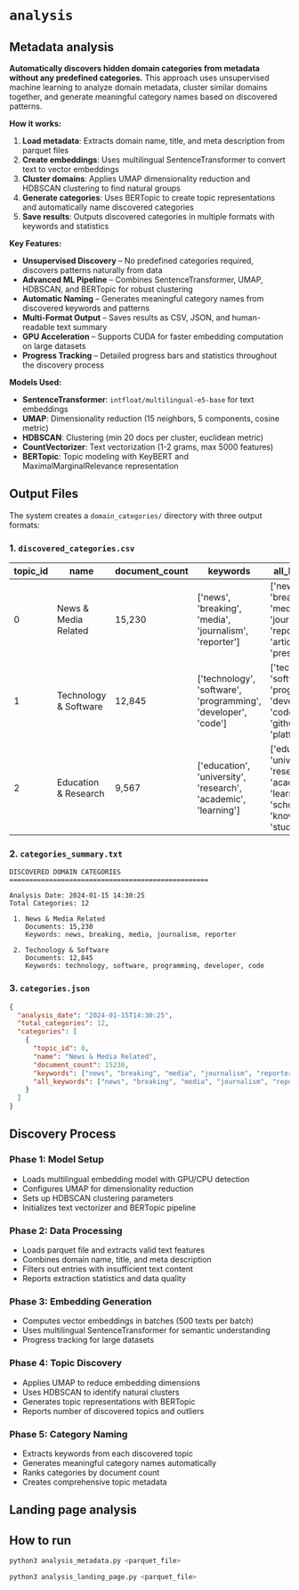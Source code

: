 # `analysis`

## Metadata analysis

**Automatically discovers hidden domain categories from metadata without any predefined categories.** This approach uses unsupervised machine learning to analyze domain metadata, cluster similar domains together, and generate meaningful category names based on discovered patterns.

**How it works:**
1. **Load metadata**: Extracts domain name, title, and meta description from parquet files
2. **Create embeddings**: Uses multilingual SentenceTransformer to convert text to vector embeddings
3. **Cluster domains**: Applies UMAP dimensionality reduction and HDBSCAN clustering to find natural groups
4. **Generate categories**: Uses BERTopic to create topic representations and automatically name discovered categories
5. **Save results**: Outputs discovered categories in multiple formats with keywords and statistics

**Key Features:**
- **Unsupervised Discovery** – No predefined categories required, discovers patterns naturally from data
- **Advanced ML Pipeline** – Combines SentenceTransformer, UMAP, HDBSCAN, and BERTopic for robust clustering
- **Automatic Naming** – Generates meaningful category names from discovered keywords and patterns  
- **Multi-Format Output** – Saves results as CSV, JSON, and human-readable text summary
- **GPU Acceleration** – Supports CUDA for faster embedding computation on large datasets
- **Progress Tracking** – Detailed progress bars and statistics throughout the discovery process

**Models Used:**
- **SentenceTransformer**: `intfloat/multilingual-e5-base` for text embeddings
- **UMAP**: Dimensionality reduction (15 neighbors, 5 components, cosine metric)
- **HDBSCAN**: Clustering (min 20 docs per cluster, euclidean metric)
- **CountVectorizer**: Text vectorization (1-2 grams, max 5000 features)
- **BERTopic**: Topic modeling with KeyBERT and MaximalMarginalRelevance representation

## Output Files

The system creates a `domain_categories/` directory with three output formats:

### 1. `discovered_categories.csv`
| topic_id | name | document_count | keywords | all_keywords |
|----------|------|----------------|----------|--------------|
| 0 | News & Media Related | 15,230 | ['news', 'breaking', 'media', 'journalism', 'reporter'] | ['news', 'breaking', 'media', 'journalism', 'reporter', 'article', 'press', 'story'] |
| 1 | Technology & Software | 12,845 | ['technology', 'software', 'programming', 'developer', 'code'] | ['technology', 'software', 'programming', 'developer', 'code', 'github', 'api', 'platform'] |
| 2 | Education & Research | 9,567 | ['education', 'university', 'research', 'academic', 'learning'] | ['education', 'university', 'research', 'academic', 'learning', 'school', 'knowledge', 'study'] |

### 2. `categories_summary.txt`
```
DISCOVERED DOMAIN CATEGORIES
==================================================

Analysis Date: 2024-01-15 14:30:25
Total Categories: 12

 1. News & Media Related
    Documents: 15,230
    Keywords: news, breaking, media, journalism, reporter

 2. Technology & Software
    Documents: 12,845
    Keywords: technology, software, programming, developer, code
```

### 3. `categories.json`
```json
{
  "analysis_date": "2024-01-15T14:30:25",
  "total_categories": 12,
  "categories": [
    {
      "topic_id": 0,
      "name": "News & Media Related",
      "document_count": 15230,
      "keywords": ["news", "breaking", "media", "journalism", "reporter"],
      "all_keywords": ["news", "breaking", "media", "journalism", "reporter", "article", "press", "story"]
    }
  ]
}
```

## Discovery Process

### Phase 1: Model Setup
- Loads multilingual embedding model with GPU/CPU detection
- Configures UMAP for dimensionality reduction
- Sets up HDBSCAN clustering parameters
- Initializes text vectorizer and BERTopic pipeline

### Phase 2: Data Processing
- Loads parquet file and extracts valid text features
- Combines domain name, title, and meta description
- Filters out entries with insufficient text content
- Reports extraction statistics and data quality

### Phase 3: Embedding Generation
- Computes vector embeddings in batches (500 texts per batch)
- Uses multilingual SentenceTransformer for semantic understanding
- Progress tracking for large datasets

### Phase 4: Topic Discovery  
- Applies UMAP to reduce embedding dimensions
- Uses HDBSCAN to identify natural clusters
- Generates topic representations with BERTopic
- Reports number of discovered topics and outliers

### Phase 5: Category Naming
- Extracts keywords from each discovered topic
- Generates meaningful category names automatically
- Ranks categories by document count
- Creates comprehensive topic metadata

## Landing page analysis

## How to run

```bash
python3 analysis_metadata.py <parquet_file>
```

```bash
python3 analysis_landing_page.py <parquet_file>
```